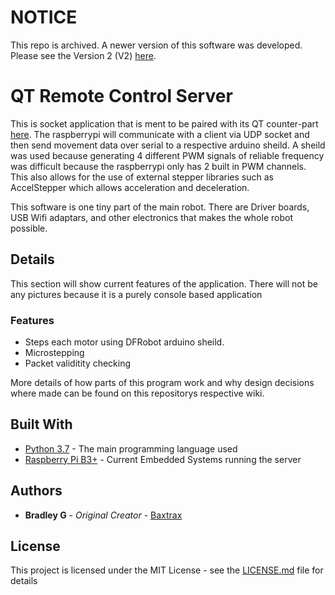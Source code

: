 # NOTICE
This repo is archived. A newer version of this software was developed. Please see the Version 2 (V2) [here](https://github.com/baxtrax/QT-Remote-Control-Client_V2).

# QT Remote Control Server

This is socket application that is ment to be paired with its QT counter-part [here](https://github.com/baxtrax/QT-Remote-Control-Server). The raspberrypi will communicate with a client via UDP socket and then send movement data over serial to a respective arduino sheild. A sheild was used because generating 4 different PWM signals of reliable frequency was difficult because the raspberrypi only has 2 built in PWM channels. This also allows for the use of external stepper libraries such as AccelStepper which allows acceleration and deceleration. 

This software is one tiny part of the main robot. There are Driver boards, USB Wifi adaptars, and other electronics that makes the whole robot possible.

## Details

This section will show current features of the application. There will not be any pictures because it is a purely console based application

### Features
* Steps each motor using DFRobot arduino sheild.
* Microstepping
* Packet validitity checking

More details of how parts of this program work and why design decisions where made can be found on this repositorys respective wiki.

## Built With

* [Python 3.7](https://www.python.org/downloads/release/python-370/) - The main programming language used
* [Raspberry Pi B3+](https://www.raspberrypi.org/products/raspberry-pi-3-model-b-plus/) - Current Embedded Systems running the server

## Authors

* **Bradley G** - *Original Creator* - [Baxtrax](https://github.com/baxtrax)

## License

This project is licensed under the MIT License - see the [LICENSE.md](LICENSE.md) file for details

